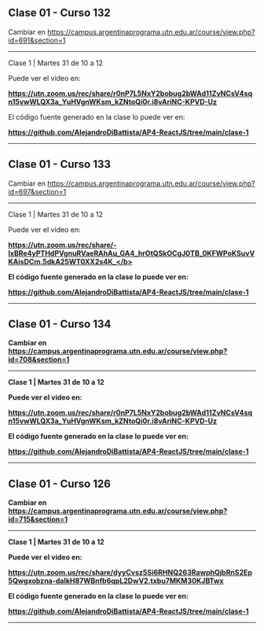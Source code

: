 ## Clase 01 - Curso 132

  Cambiar en https://campus.argentinaprograma.utn.edu.ar/course/view.php?id=691&section=1



---

Clase 1 | Martes 31 de 10 a 12

Puede ver el video en:

<b>https://utn.zoom.us/rec/share/r0nP7L5NxY2bobug2bWAd11ZvNCsV4sqn15vwWLQX3a_YuHVgnWKsm_kZNtoQi0r.i8vAriNC-KPVD-Uz</b>

El código fuente generado en la clase lo puede ver en: 

<b>https://github.com/AlejandroDiBattista/AP4-ReactJS/tree/main/clase-1</b>

---


## Clase 01 - Curso 133

  Cambiar en https://campus.argentinaprograma.utn.edu.ar/course/view.php?id=697&section=1



---

Clase 1 | Martes 31 de 10 a 12

Puede ver el video en:

<b>https://utn.zoom.us/rec/share/-lxBRe4yPTHdPVgnuRVaeRAhAu_GA4_hrOtQSkOCgJ0TB_0KFWPoKSuvVKAisDCm.5dkA25WT0XX2s4K_</b>

El código fuente generado en la clase lo puede ver en: 

<b>https://github.com/AlejandroDiBattista/AP4-ReactJS/tree/main/clase-1</b>

---


## Clase 01 - Curso 134

  Cambiar en https://campus.argentinaprograma.utn.edu.ar/course/view.php?id=708&section=1



---

Clase 1 | Martes 31 de 10 a 12

Puede ver el video en:

<b>https://utn.zoom.us/rec/share/r0nP7L5NxY2bobug2bWAd11ZvNCsV4sqn15vwWLQX3a_YuHVgnWKsm_kZNtoQi0r.i8vAriNC-KPVD-Uz</b>

El código fuente generado en la clase lo puede ver en: 

<b>https://github.com/AlejandroDiBattista/AP4-ReactJS/tree/main/clase-1</b>

---


## Clase 01 - Curso 126

  Cambiar en https://campus.argentinaprograma.utn.edu.ar/course/view.php?id=715&section=1



---

Clase 1 | Martes 31 de 10 a 12

Puede ver el video en:

<b>https://utn.zoom.us/rec/share/dyyCvsz5Si6RHNQ263RawphQjbRnS2Ep5Qwgxobzna-daIkH87WBnfb6qpL2DwV2.txbu7MKM30KJBTwx</b>

El código fuente generado en la clase lo puede ver en: 

<b>https://github.com/AlejandroDiBattista/AP4-ReactJS/tree/main/clase-1</b>

---


